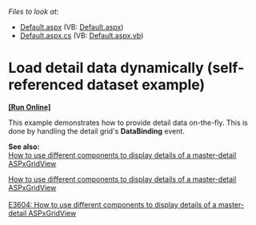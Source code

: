 <!-- default file list -->
*Files to look at*:

* [Default.aspx](./CS/WebSite/Default.aspx) (VB: [Default.aspx](./VB/WebSite/Default.aspx))
* [Default.aspx.cs](./CS/WebSite/Default.aspx.cs) (VB: [Default.aspx.vb](./VB/WebSite/Default.aspx.vb))
<!-- default file list end -->
# Load detail data dynamically (self-referenced dataset example)
<!-- run online -->
**[[Run Online]](https://codecentral.devexpress.com/e87/)**
<!-- run online end -->


<p>This example demonstrates how to provide detail data on-the-fly. This is done by handling the detail grid's <strong>DataBinding</strong> event.</p><p><strong>See also:</strong><br />
<a href="https://www.devexpress.com/Support/Center/p/E3604">How to use different components to display details of a master-detail ASPxGridView </a><u></u></p><p><u></u><a href="https://www.devexpress.com/Support/Center/p/E3604">How to use different components to display details of a master-detail ASPxGridView </a><u><br />
</u><u><br />
</u><a href="https://www.devexpress.com/scid=E3604"><u>E3604: How to use different components to display details of a master-detail ASPxGridView</u></a></p>

<br/>


